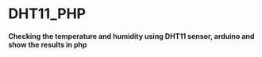 # DHT11_PHP
#### Checking the temperature and humidity using DHT11 sensor, arduino and show the results in php
